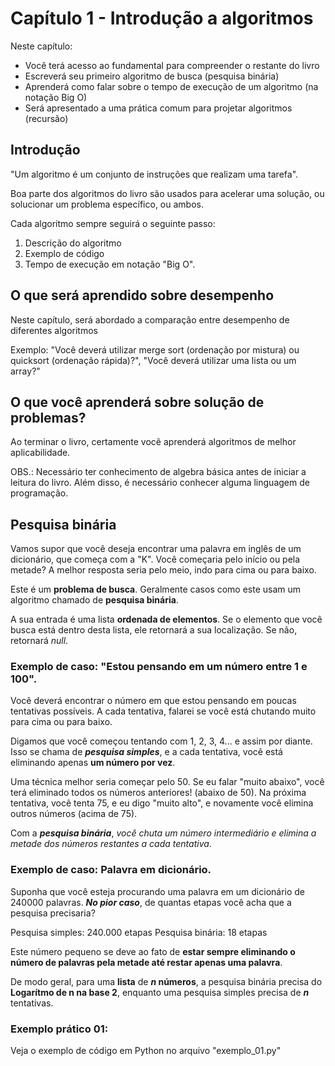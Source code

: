 # Capítulo 1 - Introdução a algoritmos
Neste capítulo:
- Você terá acesso ao fundamental para compreender o restante do livro
- Escreverá seu primeiro algoritmo de busca (pesquisa binária)
- Aprenderá como falar sobre o tempo de execução de um algoritmo (na notação Big O)
- Será apresentado a uma prática comum para projetar algoritmos (recursão)

## Introdução
"Um algoritmo é um conjunto de instruções que realizam uma tarefa".

Boa parte dos algoritmos do livro são usados para acelerar uma solução, ou solucionar um problema específico, ou ambos.

Cada algoritmo sempre seguirá o seguinte passo:
1. Descrição do algoritmo
2. Exemplo de código
3. Tempo de execução em notação "Big O".

## O que será aprendido sobre desempenho 
Neste capítulo, será abordado a comparação entre desempenho de diferentes algoritmos

Exemplo: "Você deverá utilizar merge sort (ordenação por mistura) ou quicksort (ordenação rápida)?", "Você deverá utilizar uma lista ou um array?"

## O que você aprenderá sobre solução de problemas?
Ao terminar o livro, certamente você aprenderá algoritmos de melhor aplicabilidade.

OBS.: Necessário ter conhecimento de algebra básica antes de iniciar a leitura do livro. Além disso, é necessário conhecer alguma linguagem de programação.

## Pesquisa binária
Vamos supor que você deseja encontrar uma palavra em inglês de um dicionário, que começa com a "K". Você começaria pelo início ou pela metade? A melhor resposta seria pelo meio, indo para cima ou para baixo.

Este é um **problema de busca**. Geralmente casos como este usam um algoritmo chamado de **pesquisa binária**.

A sua entrada é uma lista **ordenada de elementos**. Se o elemento que você busca está dentro desta lista, ele retornará a sua localização. Se não, retornará *null*.

### Exemplo de caso: "Estou pensando em um número entre 1 e 100".
Você deverá encontrar o número em que estou pensando em poucas tentativas possíveis. A cada tentativa, falarei se você está chutando muito para cima ou para baixo.

Digamos que você começou tentando com 1, 2, 3, 4... e assim por diante. Isso se chama de ***pesquisa simples***, e a cada tentativa, você está eliminando apenas **um número por vez**.

Uma técnica melhor seria começar pelo 50. Se eu falar "muito abaixo", você terá eliminado todos os números anteriores! (abaixo de 50). Na próxima tentativa, você tenta 75, e eu digo "muito alto", e novamente você elimina outros números (acima de 75). 

Com a ***pesquisa binária***, *você chuta um número intermediário e elimina a metade dos números restantes a cada tentativa*.

### Exemplo de caso: Palavra em dicionário.
Suponha que você esteja procurando uma palavra em um dicionário de 240000 palavras. ***No pior caso***, de quantas etapas você acha que a pesquisa precisaria?

Pesquisa simples: 240.000 etapas
Pesquisa binária: 18 etapas

Este número pequeno se deve ao fato de **estar sempre eliminando o número de palavras pela metade até restar apenas uma palavra**. 

De modo geral, para uma **lista** de ***n* números**, a pesquisa binária precisa do **Logarítmo de n na base 2**, enquanto uma pesquisa simples precisa de ***n*** tentativas.

### Exemplo prático 01:
Veja o exemplo de código em Python no arquivo "exemplo_01.py"

